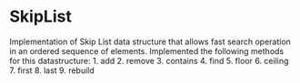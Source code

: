 # SkipList
Implementation of Skip List data structure that allows fast search operation in an ordered sequence of elements.
Implemented the following methods for this datastructure:
    1. add
    2. remove
    3. contains
    4. find
    5. floor
    6. ceiling
    7. first
    8. last
    9. rebuild
